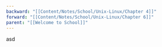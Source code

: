 ```yaml
---
backward: "[[Content/Notes/School/Unix-Linux/Chapter 4]]"
forward: "[[Content/Notes/School/Unix-Linux/Chapter 6]]"
parent: "[[Welcome to School]]"
---
```

asd